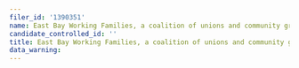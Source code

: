 ```yaml
---
filer_id: '1390351'
name: East Bay Working Families, a coalition of unions and community groups
candidate_controlled_id: ''
title: East Bay Working Families, a coalition of unions and community groups
data_warning: 
---
```

